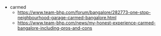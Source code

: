 - carmed
	- https://www.team-bhp.com/forum/bangalore/282773-one-stop-neighbourhood-garage-carmed-bangalore.html
	- https://www.team-bhp.com/news/my-honest-experience-carmed-bangalore-including-pros-and-cons